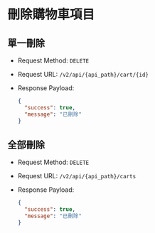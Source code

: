 # 刪除購物車項目

## 單一刪除

- Request Method: `DELETE`
- Request URL: `​/v2​/api​/{api_path}​/cart​/{id}`

- Response Payload:
  ```json
  {
    "success": true,
    "message": "已刪除"
  }
  ```

## 全部刪除

- Request Method: `DELETE`
- Request URL: `​/v2​/api​/{api_path}​/carts`

- Response Payload:
  ```json
  {
    "success": true,
    "message": "已刪除"
  }
  ```
